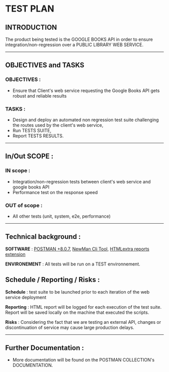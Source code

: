 # TEST PLAN

## INTRODUCTION
The product being tested is the GOOGLE BOOKS API in order to ensure integration/non-regression over a PUBLIC LIBRARY WEB SERVICE.
***

## OBJECTIVES and TASKS

### OBJECTIVES :

- Ensure that Client's web service requesting the Google Books API gets robust and reliable results

### TASKS :

- Design and deploy an automated non regression test suite challenging the routes used by the client's web service,
- Run TESTS SUITE,
- Report TESTS RESULTS.

***

## In/Out SCOPE :

### IN scope :
- Integration/non-regression tests between client's web service and google books API
- Performance test on the response speed 

### OUT of scope :
- All other tests (unit, system, e2e, performance)
***

## Technical background :

**SOFTWARE** : [POSTMAN  +8.0.7](https://www.postman.com/), [NewMan Cli Tool](https://learning.postman.com/docs/running-collections/using-newman-cli/command-line-integration-with-newman/), [HTMLextra reports extension](https://github.com/DannyDainton/newman-reporter-htmlextra)


**ENVIRONEMENT** : All tests will be run on a TEST environnement.

## Schedule / Reporting / Risks :
**Schedule** : test suite to be launched prior to each iteration of the web service deployment

**Reporting** : HTML report will be logged for each execution of the test suite. Report will be saved locally on the machine that executed the scripts.

**Risks** : Considering the fact that we are testing an external API, changes or discontinuation of service may cause large production delays.
***

## Further Documentation :
- More documentation will be found on the POSTMAN COLLECTION's DOCUMENTATION.
